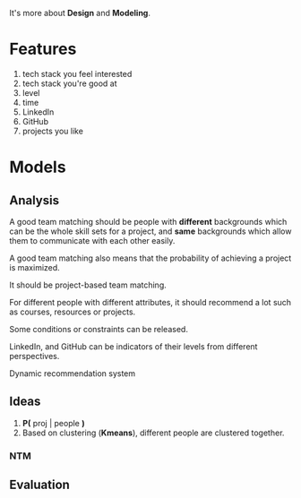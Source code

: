 It's more about __Design__ and __Modeling__.

# Features

1. tech stack you feel interested
2. tech stack you're good at
3. level
4. time
5. LinkedIn
6. GitHub
7. projects you like

# Models

## Analysis

A good team matching should be people with __different__ backgrounds which can be the whole skill sets for a project, and __same__ backgrounds which allow them to communicate with each other easily.

A good team matching also means that the probability of achieving a project is maximized.

It should be project-based team matching.

For different people with different attributes, it should recommend a lot such as courses, resources or projects.

Some conditions or constraints can be released.

LinkedIn, and GitHub can be  indicators of their levels from different perspectives.

Dynamic recommendation system

## Ideas

1. __P(__ proj | people __)__
2. Based on clustering (__Kmeans__), different people are clustered together.

### NTM






## Evaluation
